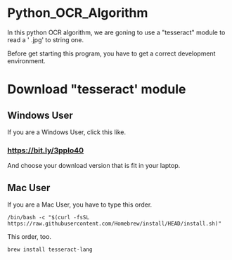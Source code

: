 # Python_OCR_Algorithm

In this python OCR algorithm, we are goning to use a "tesseract" module to read a ' .jpg' to string one.

Before get starting this program, you have to get a correct development environment.

# Download "tesseract' module
## Windows User
If you are a Windows User, click this like. 
### https://bit.ly/3ppIo40
And choose your download version that is fit in your laptop.

## Mac User
If you are a Mac User, you have to type this order.

    /bin/bash -c "$(curl -fsSL https://raw.githubusercontent.com/Homebrew/install/HEAD/install.sh)"

This order, too.

    brew install tesseract-lang
